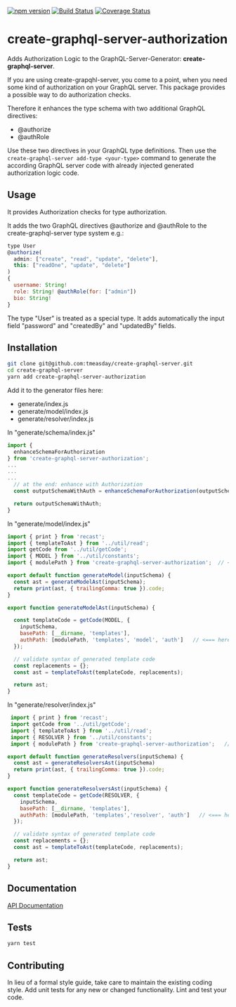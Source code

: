 [![npm version](https://badge.fury.io/js/create-graphql-server-authorization.svg)](http://badge.fury.io/js/create-graphql-server-authorization) [![Build Status](https://travis-ci.org/tobkle/create-graphql-server-authorization.svg?branch=master)](https://travis-ci.org/tobkle/create-graphql-server-authorization) [![Coverage Status](https://coveralls.io/repos/github/tobkle/create-graphql-server-authorization/badge.svg?branch=master)](https://coveralls.io/github/tobkle/create-graphql-server-authorization?branch=master)

# create-graphql-server-authorization

Adds Authorization Logic to the GraphQL-Server-Generator: **create-graphql-server**.

If you are using create-grapqhl-server, you come to a point, when you need some kind of authorization on your GraphQL server. This package provides a possible way to do authorization checks.

Therefore it enhances the type schema with two additional GraphQL directives:
* @authorize
* @authRole

Use these two directives in your GraphQL type definitions. Then use the ```create-graphql-server add-type <your-type>``` command to generate the according GraphQL server code with already injected generated authorization logic code.

## Usage
It provides Authorization checks for type authorization.

It adds the two GraphQL directives @authorize and @authRole to the create-graphql-server type system e.g.:
```javascript
type User
@authorize(
  admin: ["create", "read", "update", "delete"],
  this: ["readOne", "update", "delete"]
)
{
  username: String!
  role: String! @authRole(for: ["admin"]) 
  bio: String!
}
```

The type "User" is treated as a special type. It adds automatically the input field "password" and "createdBy" and "updatedBy" fields.

## Installation
```bash
git clone git@github.com:tmeasday/create-graphql-server.git
cd create-graphql-server
yarn add create-graphql-server-authorization
```

Add it to the generator files here:
* generate/index.js
* generate/model/index.js
* generate/resolver/index.js

In "generate/schema/index.js"
```javascript
import {
  enhanceSchemaForAuthorization
} from 'create-graphql-server-authorization';
...
...
...
  // at the end: enhance with Authorization
  const outputSchemaWithAuth = enhanceSchemaForAuthorization(outputSchema);

  return outputSchemaWithAuth;
}
```

In "generate/model/index.js"
```javascript
import { print } from 'recast';
import { templateToAst } from '../util/read';
import getCode from '../util/getCode';
import { MODEL } from '../util/constants';
import { modulePath } from 'create-graphql-server-authorization';  // <=== here

export default function generateModel(inputSchema) {
  const ast = generateModelAst(inputSchema);
  return print(ast, { trailingComma: true }).code;
}

export function generateModelAst(inputSchema) {

  const templateCode = getCode(MODEL, {
    inputSchema,
    basePath: [__dirname, 'templates'],
    authPath: [modulePath, 'templates', 'model', 'auth']   // <=== here
  });

  // validate syntax of generated template code
  const replacements = {};
  const ast = templateToAst(templateCode, replacements);

  return ast;
}

```

In "generate/resolver/index.js"
```javascript
 import { print } from 'recast';
 import getCode from '../util/getCode';
 import { templateToAst } from '../util/read';
 import { RESOLVER } from '../util/constants';
 import { modulePath } from 'create-graphql-server-authorization';   // <=== here

export default function generateResolvers(inputSchema) {
  const ast = generateResolversAst(inputSchema)
  return print(ast, { trailingComma: true }).code;
}

export function generateResolversAst(inputSchema) {
  const templateCode = getCode(RESOLVER, {
    inputSchema,
    basePath: [__dirname, 'templates'],
    authPath: [modulePath, 'templates','resolver', 'auth']   // <=== here
  });

  // validate syntax of generated template code
  const replacements = {};
  const ast = templateToAst(templateCode, replacements);

  return ast;
}


```

## Documentation
[API Documentation](https://tobkle.github.io/create-graphql-server-authorization/)

## Tests
```bash
yarn test
```

## Contributing
In lieu of a formal style guide, take care to maintain the existing coding style. Add unit tests for any new or changed functionality. Lint and test your code.

